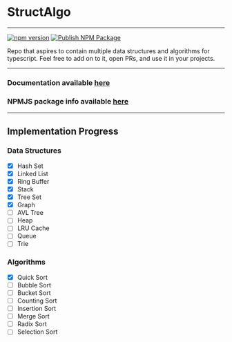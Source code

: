# StructAlgo


---
[![npm version](https://badge.fury.io/js/structalgo.svg)](https://badge.fury.io/js/structalgo)
[![Publish NPM Package](https://github.com/jrui/StructAlgo/actions/workflows/deploy_npm_package.yml/badge.svg?branch=master&event=push)](https://github.com/jrui/StructAlgo/actions/workflows/deploy_npm_package.yml)

Repo that aspires to contain multiple data structures and algorithms for typescript.
Feel free to add on to it, open PRs, and use it in your projects.


---
### Documentation __available [__here__](https://jrui.github.io/StructAlgo/)__

### NPMJS package info __available [__here__](https://www.npmjs.com/package/structalgo)__

---
## Implementation Progress
### Data Structures
  - [x] Hash Set
  - [x] Linked List
  - [x] Ring Buffer
  - [x] Stack
  - [x] Tree Set
  - [x] Graph
  - [ ] AVL Tree
  - [ ] Heap
  - [ ] LRU Cache
  - [ ] Queue
  - [ ] Trie
### Algorithms
  - [x] Quick Sort
  - [ ] Bubble Sort
  - [ ] Bucket Sort
  - [ ] Counting Sort
  - [ ] Insertion Sort
  - [ ] Merge Sort
  - [ ] Radix Sort
  - [ ] Selection Sort
